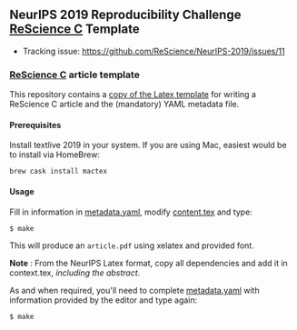 ## NeurIPS 2019 Reproducibility Challenge [ReScience C](https://rescience.github.io/) Template

- Tracking issue: https://github.com/ReScience/NeurIPS-2019/issues/11

### [ReScience C](https://rescience.github.io/) article template

This repository contains a [copy of the Latex template](https://github.com/ReScience/template) for writing a ReScience
C article and the (mandatory) YAML metadata file.

#### Prerequisites

Install textlive 2019 in your system. If you are using Mac, easiest would be to install via HomeBrew:

```
brew cask install mactex
```

#### Usage

Fill in information in
[metadata.yaml](./metadata.yaml), modify [content.tex](content.tex)
and type:

```bash
$ make 
```

This will produce an `article.pdf` using xelatex and provided font.

**Note** : From the NeurIPS Latex format, copy all dependencies and add it in context.tex, _including the abstract_. 

As and when required, you'll need to complete [metadata.yaml](./metadata.yaml) with information provided by the editor and type again:

```bash
$ make
```

